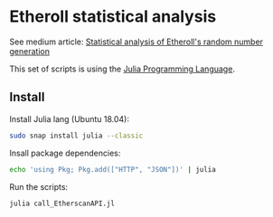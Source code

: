 # Etheroll statistical analysis

See medium article:
[Statistical analysis of Etheroll's random number generation](https://medium.com/@tucker.translator/statistical-analysis-of-etherolls-random-number-generation-ed06fdbdd2a4)

This set of scripts is using the [Julia Programming Language](https://julialang.org/).

## Install
Install Julia lang (Ubuntu 18.04):
```sh
sudo snap install julia --classic
```
Insall package dependencies:
```sh
echo 'using Pkg; Pkg.add(["HTTP", "JSON"])' | julia
```
Run the scripts:
```sh
julia call_EtherscanAPI.jl
```
